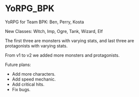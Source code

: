 # YoRPG_BPK
YoRPG for Team BPK:
Ben, Perry, Kosta

New Classes: Witch, Imp, Ogre, Tank, Wizard, Elf

The first three are monsters with varying stats, and last three are protagonists with varying stats.

From v1 to v2 we added more monsters and protagonists.

Future plans:
- Add more characters.
- Add speed mechanic.
- Add critical hits.
- Fix bugs.
